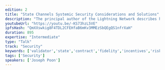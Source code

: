 ```yaml
---
edition: 2
title: "State Channels Systemic Security Considerations and Solutions"
description: "The principal author of the Lightning Network describes how to improve state channels on Ethereum to maximize the chance of transactions being processed despite protocol constraints."
youtubeUrl: "https://youtu.be/-KS73hzL5VE"
ipfsHash: "QmXXswkig8F4TDL2CFEHfaB6mKv3MMEzSbQEgQS1nfrXaH"
duration: 895
expertise: "Intermediate"
type: "Talk"
track: "Security"
keywords: ['validator','state','contract','fidelity','incentives','risks','modularity','solutions']
tags: ['Security']
speakers: ['Joseph Poon']
---
```

